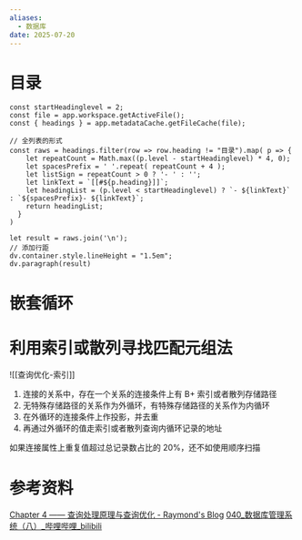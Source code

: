 ```yaml
---
aliases:
  - 数据库
date: 2025-07-20
---
```


# 目录

```dataviewjs
const startHeadinglevel = 2;
const file = app.workspace.getActiveFile();
const { headings } = app.metadataCache.getFileCache(file);
 
// 全列表的形式
const raws = headings.filter(row => row.heading != "目录").map( p => {
    let repeatCount = Math.max((p.level - startHeadinglevel) * 4, 0);
    let spacesPrefix = ' '.repeat( repeatCount + 4 );
    let listSign = repeatCount > 0 ? '- ' : '';
    let linkText = `[[#${p.heading}]]`;
    let headingList = (p.level < startHeadinglevel) ? `- ${linkText}` : `${spacesPrefix}- ${linkText}`;
    return headingList;
  }
)
 
let result = raws.join('\n');
// 添加行距
dv.container.style.lineHeight = "1.5em";
dv.paragraph(result)
```

# 嵌套循环

# 利用索引或散列寻找匹配元组法

![[查询优化-索引]]

1. 连接的关系中，存在一个关系的连接条件上有 B+ 索引或者散列存储路径
2. 无特殊存储路径的关系作为外循环，有特殊存储路径的关系作为内循环
3. 在外循环的连接条件上作投影，并去重
4. 再通过外循环的值走索引或者散列查询内循环记录的地址

如果连接属性上重复值超过总记录数占比的 20%，还不如使用顺序扫描

# 参考资料

[Chapter 4 —— 查询处理原理与查询优化 - Raymond's Blog](https://blog.raymondhqr.top/archives/database-query-principles-optimizations)
[040_数据库管理系统（八）_哔哩哔哩_bilibili](https://www.bilibili.com/video/BV1ux411G7Bs/?p=40&spm_id_from=333.1007.top_right_bar_window_history.content.click&vd_source=081641abeed94aff322f0473e2c1773d)